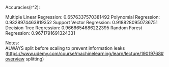 Accuracies(r^2):

Multiple Linear Regression:  0.6576337570381492
Polynomial Regression:       0.9328974463819352
Support Vector Regression:   0.9188280950736751
Decision Tree Regression:    0.9666654686222395
Random Forest Regression:    0.9671791691324331



Notes:  
ALWAYS split before scaling to prevent information leaks (https://www.udemy.com/course/machinelearning/learn/lecture/19019768#overview splitting)
